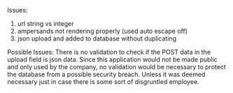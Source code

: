 Issues:
1. url string vs integer
2. ampersands not rendering properly (used auto escape off)
3. json upload and added to database without duplicating

Possible Issues:
There is no validation to check if the POST data in the upload field is json data. Since this application would not be made public
and only used by the company, no validation would be necessary to protect the database from a possible security breach. Unless
it was deemed necessary just in case there is some sort of disgruntled employee.